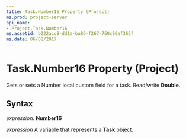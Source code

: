```yaml
---
title: Task.Number16 Property (Project)
ms.prod: project-server
api_name:
- Project.Task.Number16
ms.assetid: b222acc8-dd1a-ba86-f267-760c90af366f
ms.date: 06/08/2017
---
```



# Task.Number16 Property (Project)

Gets or sets a Number local custom field for a task. Read/write **Double**.


## Syntax

 _expression_. **Number16**

 _expression_ A variable that represents a **Task** object.


